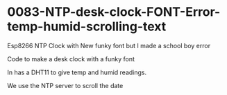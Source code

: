 # 0083-NTP-desk-clock-FONT-Error-temp-humid-scrolling-text
Esp8266 NTP Clock with New funky font but I made a school boy error

Code to make a desk clock with a funky font

In has a DHT11 to give temp and humid readings.

We use the NTP server to scroll the date
